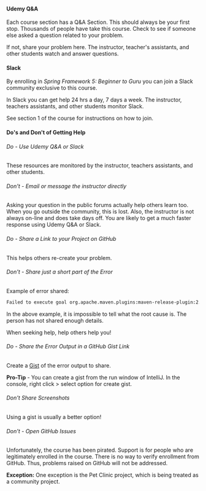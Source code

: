 #### Udemy Q&A
Each course section has a Q&A Section. This should always be your first stop. Thousands of people have take this course.
Check to see if someone else asked a question related to your problem. 

If not, share your problem here. The instructor, teacher's assistants, and other students watch and answer questions. 

#### Slack
By enrolling in *Spring Framework 5: Beginner to Guru* you can join a Slack community exclusive to this course.

In Slack you can get help 24 hrs a day, 7 days a week. The instructor, teachers assistants, and other students monitor Slack.

See section 1 of the course for instructions on how to join. 

#### Do's and Don't of Getting Help

###### Do - Use Udemy Q&A or Slack
These resources are monitored by the instructor, teachers assistants, and other students.

###### Don't - Email or message the instructor directly
Asking your question in the public forums actually help others learn too. When you go outside the community, this is lost.
Also, the instructor is not always on-line and does take days off. You are likely to get a much faster response using Udemy Q&A or
Slack.

###### Do - Share a Link to your Project on GitHub
This helps others re-create your problem.

###### Don't - Share just a short part of the Error 
Example of error shared:
```xml
Failed to execute goal org.apache.maven.plugins:maven-release-plugin:2.5.3:prepare (default-cli) on project pet-clinic: Maven execution failed, exit code: '1' -> [Help 1]
```
In the above example, it is impossible to tell what the root cause is. The person has not shared enough details. 

When seeking help, help others help you!

###### Do - Share the Error Output in a GitHub Gist Link
Create a [Gist](https://help.github.com/articles/about-gists/) of the error output to share.

**Pro-Tip** - You can create a gist from the run window of IntelliJ. In the console, right click > select option for 
create gist. 

###### Don't Share Screenshots 
Using a gist is usually a better option! 

###### Don't - Open GitHub Issues
Unfortunately, the course has been pirated. Support is for people who are legitimately enrolled in the course. There is 
no way to verify enrollment from GitHub. Thus, problems raised on GitHub will not be addressed. 

**Exception:** One exception is the Pet Clinic project, which is being treated as a community project.  